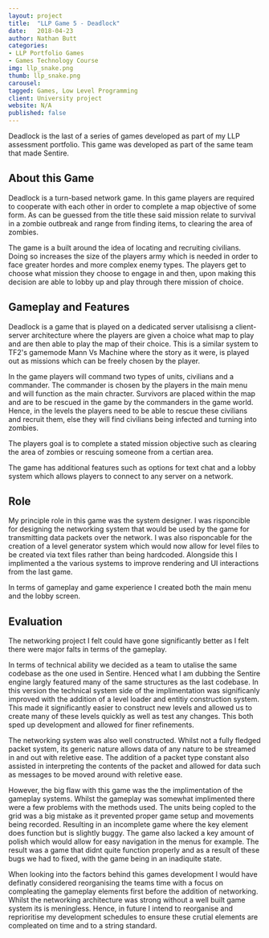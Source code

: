 ```yaml
---
layout: project
title:  "LLP Game 5 - Deadlock"
date:   2018-04-23
author: Nathan Butt
categories:
- LLP Portfolio Games
- Games Technology Course
img: llp_snake.png
thumb: llp_snake.png
carousel:
tagged: Games, Low Level Programming
client: University project
website: N/A
published: false
---
```


Deadlock is the last of a series of games developed as part of my LLP assessment portfolio. This game was developed as part of the same team that made Sentire. 

## About this Game
Deadlock is a turn-based network game. In this game players are required to cooperate with each other in order to complete a map objective of some form. As can be guessed from the title these said mission relate to survival in a zombie outbreak and range from finding items, to clearing the area of zombies.

The game is a built around the idea of locating and recruiting civilians. Doing so increases the size of the players army which is needed in order to face greater hordes and more complex enemy types. The players get to choose what mission they choose to engage in and then, upon making this decision are able to lobby up and play through there mission of choice.

## Gameplay and Features
Deadlock is a game that is played on a dedicated server utalisisng a client-server architecture where the players are given a choice what map to play and are then able to play the map of their choice. This is a similar system to TF2's gamemode Mann Vs Machine where the story as it were, is played out as missions which can be freely chosen by the player. 

In the game players will command two types of units, civilians and a commander. The commander is chosen by the players in the main menu and will function as the main chracter. Survivors are placed within the map and are to be rescued in the game by the commanders in the game world. Hence, in the levels the players need to be able to rescue these civilians and recruit them, else they will find civilians being infected and turning into zombies.

The players goal is to complete a stated mission objective such as clearing the area of zombies or rescuing someone from a certian area.

The game has additional features such as options for text chat and a lobby system
which allows players to connect to any server on a network.
 

## Role
My principle role in this game was the system designer. I was risponcible for designing the networking system that would be used by the game for transmitting data packets over the network. I was also risponcable for the creation of a level generator system which would now allow for level files to be created via text files rather than being hardcoded. Alongside this I implimented a the various systems to improve rendering and UI interactions from the last game. 

In terms of gameplay and game experience I created both the main menu and the lobby screen.


## Evaluation
The networking project I felt could have gone significantly better as I felt there were major falts in terms of the gameplay. 

In terms of technical ability we decided as a team to utalise the same codebase as the one used in Sentire. Henced what I am dubbing the Sentire engine largly featured many of the same structures as the last codebase. In this version the technical system side of the implimentation was significanly improved with the addition of a level loader and entitiy construction system. This made it significantly easier to construct new levels and allowed us to create many of these levels quickly as well as test any changes. This both sped up development and allowed for finer refinements.

The networking system was also well constructed. Whilst not a fully fledged packet system, its generic nature allows data of any nature to be streamed in and out with reletive ease. The addition of a packet type constant also assisted in interpreting the contents of the packet and allowed for data such as messages to be moved around with reletive ease.

However, the big flaw with this game was the the implimentation of the gameplay systems. Whilst the gameplay was somewhat implimented there were a few problems with the methods used. The units being copled to the grid was a big mistake as it prevented proper game setup and movements being recorded. Resulting in an incomplete game where the key element does function but is slightly buggy. The game also lacked a key amount of polish which would allow for easy navigation in the menus for example. The result was a game that didnt quite function properly and as a result of these bugs we had to fixed, with the game being in an inadiquite state.

When looking into the factors behind this games development I would have definatly considered reorganising the teams time with a focus on compleating the gameplay elements first before the addition of networking. Whilst the networking architecture was strong without a well built game system its is meningless. Hence, in future I intend to reorganise and reprioritise my development schedules to ensure these crutial elements are compleated on time and to a string standard. 